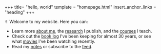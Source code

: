 +++
title= "hello, world"
template = "homepage.html"
insert_anchor_links = "heading"
+++

<span class="og">✌︎</span> Welcome to my website. Here you can: 

- Learn more [about me](./about), the [research](./research) I publish, and the [courses](./teaching) I teach.
- Check out the [book log](./readinglog) I've been keeping for almost 30 years, or see what [movies](./log) I've been watching recently. 
- Read my [notes](./notes/) or subscribe to the [feed](https://nonmodernist.com/notes/atom.xml).

